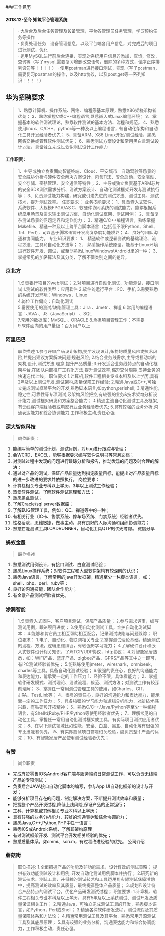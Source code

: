 ###工作经历
#### 2018.12-至今 知筑平台管理系统
> · 大后台及后台任务管理及设备管理，平台各管理员任务管理，学员预约任务等操作  
>· 负责处理任务，设备管理信息，以及平台端各用户信息，对完成后的项目进行测试，优化   
>· 运用MySQL进行前后台连接，实现对系统用户信息的添加，查询，修改，查询等（写了mysql,需要复习增删改查语句，删除的多种方式，倒序正序排列语句等！！！！） 
>· 使用postman进行接口测试，实现（写了postman，需要复习postman的操作，以及http协议，以及post,get等一系列知识！！！！）

## 华为招聘要求
> 1、熟悉计算机、操作系统、网络、编程等基本原理，熟悉X86架构架构者优先；
> 2、熟练掌握C或C++编程语言,熟悉嵌入式Linux编程环境；
> 3、掌握基本的软件测试理论，熟悉软件测试的基本方法、流程和规范。
> 4、熟悉使用linux、C/C++、python等一种及以上编程语言，有自动化架构和自动化工具开发经验者优先；
> 5、具备ARM、X86 Linux开发/测试经验，熟悉网络交换或管理软件测试优先；
> 6、熟悉测试方案设计和常用黑白盒测试设计方法，具备独立完成过软件测试设计工作能力
#### 工作职责：
> 1、主导或独立负责面向智能终端、Cloud、平安城市、自动驾驶等场景的安全威胁分析与硬件安全解决方案设计，包含TEE、安全启动、安全驱动、安全存储、密钥管理、安全通信等特性；
2、主导或独立负责基于ARM芯片的安全SDK测试需求分析、测试方案设计、自动化测试框架开发与测试执行等；
3、负责测试能力构建，研究或引进先进的测试方法、测试工具、测试技术，提升测试效率。
任职要求：
业务技能要求：
1、具备嵌入式软件、系统软件、大规模FPGA/ASIC、软硬件协同系统的测试能力，能够根据系统应用场景及需求输出测试方案、自动化测试框架、测试用例；
2、具备复杂测试场景的问题定界和定位能力；
3、精通C/C++编程语言，熟练掌握Makefile、精通一种及以上跨平台脚本语言（包括但不限Python、Shell、Tcl、Perl），可以基于脚本语言开发高复杂度功能模块；
4、良好的团队沟通和协同能力。
专业知识要求：
1、	精通软件或逻辑测试的基础理论、流程方法、工具和自动化方法等； 
2、	熟悉操作系统原理，能基于Linux环境进行软件开发、调试，或至少熟悉Linux\Windows\Android里的一种； 
3、	掌握常见的加密算法及其分类，了解不同类别之间的差异。

### 京北方
> 1.负责银行项目的web测试；
2.对项目进行自动化测试，功能测试，接口测试
1.测试的软件类型：应用软件
2.软件的运行平台：PC、手机
3.需要熟悉的系统开发环境：Windows	、Linux	
4.岗位工作偏向：自动化测试	
5.需要使用的测试/缺陷管理工具：Jira	、Jmetr	、禅道	
6.常用的编程语言：JAVA	、JS（JavaScript）	、SQL	
7.常用的数据库：MySQL	、ORACLE	
8.承担项目管理工作：不需要	
9.软件面向的用户量级：百万用户以上	

### 阿里巴巴
> 职位描述 
1.参与评审产品设计架构,提早发现设计,架构的质量风险或技术风险,并提出建议方案解决问题,规避风险;
2.结合业务线需求,主导或推动新的架构,设计,测试方法,理念,提升产品质量;
3.开发适合业务线特点的自动化框架平台,在团队内部推广工程化方法,提升测试效率,缩短交付周期,支持业务的快速迭代上线。
职位要求 
1.计算机,软件工程相关专业本科及以上学历,具有2年及以上测试开发,测试架构,质量保障工作经验;
2.精通Java或C++,可独立完成测试框架平台的开发,熟悉脚本语言,如python,perlshell;
3.精通性能,稳定性,可靠性等专项测试,及架构风险把控,有较强的业务&技术架构分析设计能力,测试框架研发和方案整合能力；
4.精通主流自动化测试工具及框架,有无线客户端经验者或电影行业业务经验者优先;
5.具有较强的业务分析,沟通表达能力和综合协调能力,工作积极主动,责任心强

### 深大智能科技
> 岗位职责：
1. 能编写简单的测试计划、测试用例，对bug进行跟踪与管理；
2. 会WORD、EXCEL，能够根据要求编写软件说明书等常用文档；
3. 对测试过程中发现的问题进行跟踪分析和报告，推动发现的问题及时合理的解决；
4. 通过对产品的测试，保证产品质量达到指定质量目标，能提出对产品质量目标的进一步改进的要求并依照执行。
岗位要求：
1. 计算机相关专业专科以上学历，3年以上测试工作经验；
2. 热爱软件测试，了解软件测试原理和方法；
3. 熟悉黑盒测试；
4. 了解Oracle/sql server数据库；
5. 了解BUG管理工具，例如：QC、禅道等中的一种；
6. 有相关行业（IC卡、售票系统、停车场系统、门禁系统）经验者优先。
7. 性格活泼，思维敏捷，做事主动，具有良好的人际沟通和组织协调能力；
8. 熟悉性能测试工具LOADRUNNER，自动化工具QTP的优先考虑。
微信分享

### 蚂蚁金服
> 职位描述
1. 熟悉测试用例设计，有接口测试、白盒测试经验；
2. 熟悉Linux操作系统；对软件工程和大型软件架构有较深刻的认识；
3. 熟悉Java语言，了解常用的java开发框架，精通至少一种脚本语言， 如：shell、php、perl、ruby等；
4. 良好的沟通技能，团队合作能力；
5. 有金融产品测试经验者优先。

### 涂鸦智能
> 1.负责嵌入式固件、客户项目测试，保障产品质量；
2.参与需求评审，编写测试用例，跟进项目进度；
3.使用自动化测试工具，维护自动化测试脚本；
4.能够和其它员工相互帮助相互配合，记录测试缺陷与问题跟踪；
职位要求：
1.电子、自动化、物联网相关专业
2.掌握测试理论基础，精通测试的流程、方法，逻辑思维缜密，有较强的学习能力；
3.了解硬件设计和嵌入式软件设计相关知识，了解TCP/UDP协议，http协议；
4.对智能家居熟悉，如：WiFi产品、蓝牙产品、zigbee产品、GPRS产品等其中之一即可，有IPC测试经验者优先；
5.能熟练使用jmeter，wireshark，omnipeek，charles等工具，具备自动化测试经验；
6.很强的责任心，良好的沟通能力和表达能力，能承受一定的工作压力
1、经验不限，具体看能力；
2、掌握软件研发模式、测试理论、测试流程、规范、测试方法；对测试工作有较深刻理解；
3、掌握任一常用测试管理工具的使用，如Charles、GIT、JIRA、TestLink等；
4、很强的责任心，良好的沟通能力和表达能力，能承受一定的工作压力；
5、具备较强的学习能力和逻辑分析能力，对新技术感兴趣，有钻研和开拓精神；
6、熟悉C/C++/Java/Python等至少一种编程语言，有Shell或Ruby/PHP/Python等使用经验者优先；
7、理解常见的自动化工具，掌握任一常用自动化测试框架或工具，有实际项目测试应用者优先；
8、在以下测试领域比如性能、安全、白盒、黑盒、自动化等有很强的专业技能者优先。
9、有实际测试项目管理相关经验，能负责整个产品的优先；
10、有智能家居产品使用测试经验者优先；

### 有赞
> 岗位职责
- 完成有赞零售IOS/Android客户端与服务端的日常测试工作，可以负责无线端产品的专项测试；
- 负责后台JAVA接口自动化脚本的编写，参与App UI自动化框架的设计与开发；
- 能够分析项目存在的问题，制定解决方案，不断提升测试效率和质量；
- 把握整个产品开发过程,降低上线风险,保证产品的正常运行；
- 工科、计算机或其他相关专业本科以上学历；
- 具有较强的业务分析能力，较好的沟通表达和综合协调能力；
- 熟悉Java,C++,Python,PHP中任一语言；
- 熟悉IOS或Android系统，了解其架构原理；
- 有过测试框架开发、测试平台开发相关经验的优先；
- 熟悉质量体系，如cmmi、scrum，有过程改进经验的优先。
公司介绍

### 蘑菇街
> 职位描述:
1.全面把握产品的功能及非功能需求，设计有效的测试策略； 提供有效功能测试设计和用例, 开发自动化测试用例脚本并执行； 
2.研究新的测试技术、测试工具，并将新的测试技术和工具运用到实际测试保障活动中，提高测试的效率及其质量，最终提高整体产品质量； 
3.规划和设计符合产品特点的测试平台，优化产品研发测试过程；
职位要求:
1.计算机、软件工程相关专业本科及以上学历，具有5年及以上系统测试、测试开发及质量保证相关工作； 
2.精通Java，可独立完成测试工具的开发，熟悉脚本语言，如Python，Perl或Shell； 
3.精通各种软件研发流程，测试流程及其质量保障体系和方法论； 
4.精通常用测试工具及其平台，熟悉常用开源测试工具及其底层原理； 
5.具有较强的业务分析，沟通表达能力和综合协调能力，工作积极主动，责任心强。